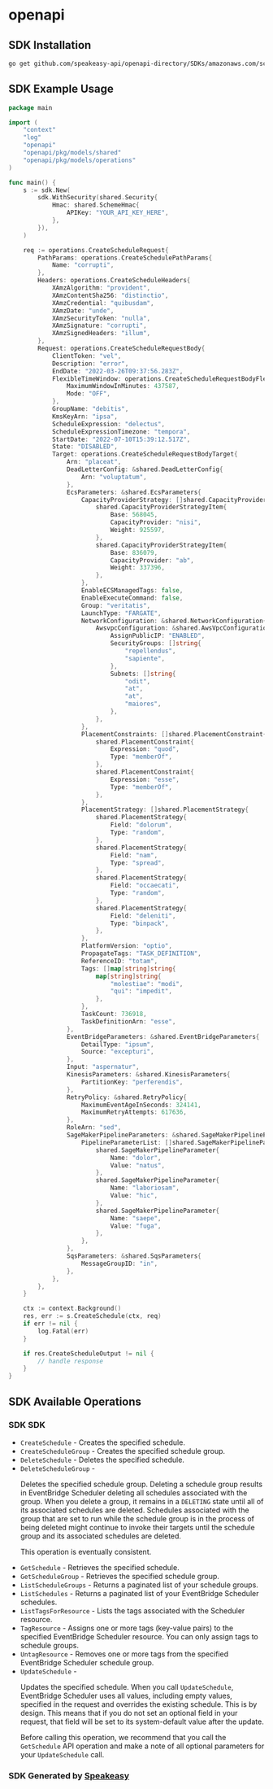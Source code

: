 # openapi

<!-- Start SDK Installation -->
## SDK Installation

```bash
go get github.com/speakeasy-api/openapi-directory/SDKs/amazonaws.com/scheduler/2021-06-30/go
```
<!-- End SDK Installation -->

## SDK Example Usage
<!-- Start SDK Example Usage -->
```go
package main

import (
    "context"
    "log"
    "openapi"
    "openapi/pkg/models/shared"
    "openapi/pkg/models/operations"
)

func main() {
    s := sdk.New(
        sdk.WithSecurity(shared.Security{
            Hmac: shared.SchemeHmac{
                APIKey: "YOUR_API_KEY_HERE",
            },
        }),
    )

    req := operations.CreateScheduleRequest{
        PathParams: operations.CreateSchedulePathParams{
            Name: "corrupti",
        },
        Headers: operations.CreateScheduleHeaders{
            XAmzAlgorithm: "provident",
            XAmzContentSha256: "distinctio",
            XAmzCredential: "quibusdam",
            XAmzDate: "unde",
            XAmzSecurityToken: "nulla",
            XAmzSignature: "corrupti",
            XAmzSignedHeaders: "illum",
        },
        Request: operations.CreateScheduleRequestBody{
            ClientToken: "vel",
            Description: "error",
            EndDate: "2022-03-26T09:37:56.283Z",
            FlexibleTimeWindow: operations.CreateScheduleRequestBodyFlexibleTimeWindow{
                MaximumWindowInMinutes: 437587,
                Mode: "OFF",
            },
            GroupName: "debitis",
            KmsKeyArn: "ipsa",
            ScheduleExpression: "delectus",
            ScheduleExpressionTimezone: "tempora",
            StartDate: "2022-07-10T15:39:12.517Z",
            State: "DISABLED",
            Target: operations.CreateScheduleRequestBodyTarget{
                Arn: "placeat",
                DeadLetterConfig: &shared.DeadLetterConfig{
                    Arn: "voluptatum",
                },
                EcsParameters: &shared.EcsParameters{
                    CapacityProviderStrategy: []shared.CapacityProviderStrategyItem{
                        shared.CapacityProviderStrategyItem{
                            Base: 568045,
                            CapacityProvider: "nisi",
                            Weight: 925597,
                        },
                        shared.CapacityProviderStrategyItem{
                            Base: 836079,
                            CapacityProvider: "ab",
                            Weight: 337396,
                        },
                    },
                    EnableECSManagedTags: false,
                    EnableExecuteCommand: false,
                    Group: "veritatis",
                    LaunchType: "FARGATE",
                    NetworkConfiguration: &shared.NetworkConfiguration{
                        AwsvpcConfiguration: &shared.AwsVpcConfiguration{
                            AssignPublicIP: "ENABLED",
                            SecurityGroups: []string{
                                "repellendus",
                                "sapiente",
                            },
                            Subnets: []string{
                                "odit",
                                "at",
                                "at",
                                "maiores",
                            },
                        },
                    },
                    PlacementConstraints: []shared.PlacementConstraint{
                        shared.PlacementConstraint{
                            Expression: "quod",
                            Type: "memberOf",
                        },
                        shared.PlacementConstraint{
                            Expression: "esse",
                            Type: "memberOf",
                        },
                    },
                    PlacementStrategy: []shared.PlacementStrategy{
                        shared.PlacementStrategy{
                            Field: "dolorum",
                            Type: "random",
                        },
                        shared.PlacementStrategy{
                            Field: "nam",
                            Type: "spread",
                        },
                        shared.PlacementStrategy{
                            Field: "occaecati",
                            Type: "random",
                        },
                        shared.PlacementStrategy{
                            Field: "deleniti",
                            Type: "binpack",
                        },
                    },
                    PlatformVersion: "optio",
                    PropagateTags: "TASK_DEFINITION",
                    ReferenceID: "totam",
                    Tags: []map[string]string{
                        map[string]string{
                            "molestiae": "modi",
                            "qui": "impedit",
                        },
                    },
                    TaskCount: 736918,
                    TaskDefinitionArn: "esse",
                },
                EventBridgeParameters: &shared.EventBridgeParameters{
                    DetailType: "ipsum",
                    Source: "excepturi",
                },
                Input: "aspernatur",
                KinesisParameters: &shared.KinesisParameters{
                    PartitionKey: "perferendis",
                },
                RetryPolicy: &shared.RetryPolicy{
                    MaximumEventAgeInSeconds: 324141,
                    MaximumRetryAttempts: 617636,
                },
                RoleArn: "sed",
                SageMakerPipelineParameters: &shared.SageMakerPipelineParameters{
                    PipelineParameterList: []shared.SageMakerPipelineParameter{
                        shared.SageMakerPipelineParameter{
                            Name: "dolor",
                            Value: "natus",
                        },
                        shared.SageMakerPipelineParameter{
                            Name: "laboriosam",
                            Value: "hic",
                        },
                        shared.SageMakerPipelineParameter{
                            Name: "saepe",
                            Value: "fuga",
                        },
                    },
                },
                SqsParameters: &shared.SqsParameters{
                    MessageGroupID: "in",
                },
            },
        },
    }

    ctx := context.Background()
    res, err := s.CreateSchedule(ctx, req)
    if err != nil {
        log.Fatal(err)
    }

    if res.CreateScheduleOutput != nil {
        // handle response
    }
}
```
<!-- End SDK Example Usage -->

<!-- Start SDK Available Operations -->
## SDK Available Operations

### SDK SDK

* `CreateSchedule` - Creates the specified schedule.
* `CreateScheduleGroup` - Creates the specified schedule group.
* `DeleteSchedule` - Deletes the specified schedule.
* `DeleteScheduleGroup` - <p>Deletes the specified schedule group. Deleting a schedule group results in EventBridge Scheduler deleting all schedules associated with the group. When you delete a group, it remains in a <code>DELETING</code> state until all of its associated schedules are deleted. Schedules associated with the group that are set to run while the schedule group is in the process of being deleted might continue to invoke their targets until the schedule group and its associated schedules are deleted.</p> <note> <p> This operation is eventually consistent. </p> </note>
* `GetSchedule` - Retrieves the specified schedule.
* `GetScheduleGroup` - Retrieves the specified schedule group.
* `ListScheduleGroups` - Returns a paginated list of your schedule groups.
* `ListSchedules` - Returns a paginated list of your EventBridge Scheduler schedules.
* `ListTagsForResource` - Lists the tags associated with the Scheduler resource.
* `TagResource` - Assigns one or more tags (key-value pairs) to the specified EventBridge Scheduler resource. You can only assign tags to schedule groups.
* `UntagResource` - Removes one or more tags from the specified EventBridge Scheduler schedule group.
* `UpdateSchedule` - <p> Updates the specified schedule. When you call <code>UpdateSchedule</code>, EventBridge Scheduler uses all values, including empty values, specified in the request and overrides the existing schedule. This is by design. This means that if you do not set an optional field in your request, that field will be set to its system-default value after the update. </p> <p> Before calling this operation, we recommend that you call the <code>GetSchedule</code> API operation and make a note of all optional parameters for your <code>UpdateSchedule</code> call. </p>
<!-- End SDK Available Operations -->

### SDK Generated by [Speakeasy](https://docs.speakeasyapi.dev/docs/using-speakeasy/client-sdks)
